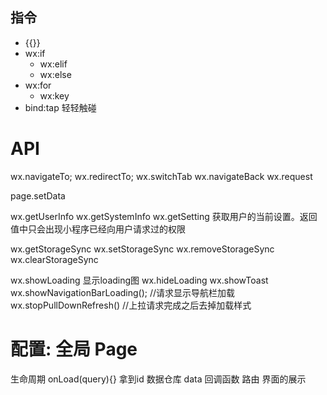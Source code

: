 ## 指令
* {{}}
* wx:if
  * wx:elif
  * wx:else
* wx:for
  * wx:key
* bind:tap 轻轻触碰

# API
 wx.navigateTo;
 wx.redirectTo;
 wx.switchTab
 wx.navigateBack
 wx.request 

 page.setData
 
 wx.getUserInfo
 wx.getSystemInfo
 wx.getSetting    获取用户的当前设置。返回值中只会出现小程序已经向用户请求过的权限
 
 wx.getStorageSync
 wx.setStorageSync
 wx.removeStorageSync
 wx.clearStorageSync
 
 wx.showLoading   显示loading图
 wx.hideLoading
 wx.showToast
 wx.showNavigationBarLoading();  //请求显示导航栏加载
 wx.stopPullDownRefresh()  //上拉请求完成之后去掉加载样式

 # 配置: 全局 Page
 生命周期
  	onLoad(query){} 拿到id
 数据仓库 data
 回调函数
 路由
 界面的展示
